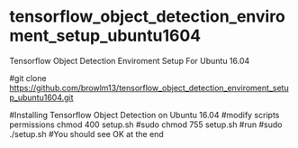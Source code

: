 # tensorflow_object_detection_enviroment_setup_ubuntu1604
Tensorflow Object Detection Enviroment Setup For Ubuntu 16.04

#git clone https://github.com/browlm13/tensorflow_object_detection_enviroment_setup_ubuntu1604.git

#Installing Tensorflow Object Detection on Ubuntu 16.04
#modify scripts permissions chmod 400 setup.sh
#sudo chmod 755 setup.sh
#run
#sudo ./setup.sh
#You should see OK at the end
